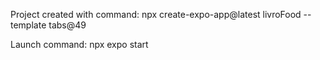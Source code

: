 Project created with command:
npx create-expo-app@latest livroFood --template tabs@49

Launch command:
npx expo start
